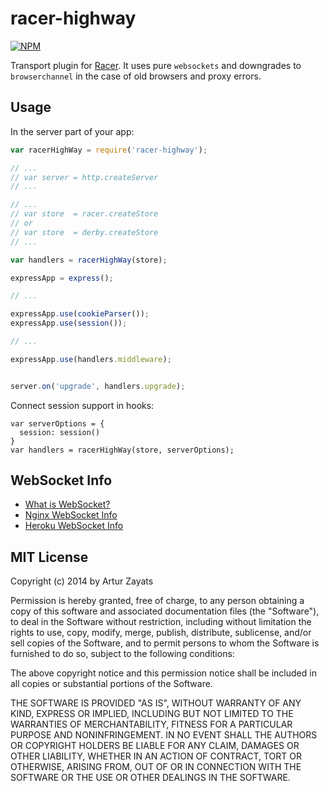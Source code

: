 # racer-highway
[![NPM](https://nodei.co/npm/racer-highway.png?downloads=true)](https://nodei.co/npm/racer-highway/)

Transport plugin for [Racer](https://github.com/codeparty/racer). It uses pure `websockets` and downgrades to `browserchannel` in 
the case of old browsers and proxy errors.

## Usage

In the server part of your app:

```js
var racerHighWay = require('racer-highway'); 

// ...
// var server = http.createServer
// ...

// ...
// var store  = racer.createStore 
// or
// var store  = derby.createStore
// ...

var handlers = racerHighWay(store);

expressApp = express();

// ...

expressApp.use(cookieParser());
expressApp.use(session());

// ...

expressApp.use(handlers.middleware);


server.on('upgrade', handlers.upgrade);
```

Connect session support in hooks:
```
var serverOptions = {
  session: session()
}
var handlers = racerHighWay(store, serverOptions);
```

## WebSocket Info

* [What is WebSocket?](https://www.websocket.org/)
* [Nginx WebSocket Info](http://nginx.org/en/docs/http/websocket.html)
* [Heroku WebSocket Info](https://devcenter.heroku.com/articles/websockets)

## MIT License
Copyright (c) 2014 by Artur Zayats

Permission is hereby granted, free of charge, to any person obtaining a copy
of this software and associated documentation files (the "Software"), to deal
in the Software without restriction, including without limitation the rights
to use, copy, modify, merge, publish, distribute, sublicense, and/or sell
copies of the Software, and to permit persons to whom the Software is
furnished to do so, subject to the following conditions:

The above copyright notice and this permission notice shall be included in
all copies or substantial portions of the Software.

THE SOFTWARE IS PROVIDED "AS IS", WITHOUT WARRANTY OF ANY KIND, EXPRESS OR
IMPLIED, INCLUDING BUT NOT LIMITED TO THE WARRANTIES OF MERCHANTABILITY,
FITNESS FOR A PARTICULAR PURPOSE AND NONINFRINGEMENT. IN NO EVENT SHALL THE
AUTHORS OR COPYRIGHT HOLDERS BE LIABLE FOR ANY CLAIM, DAMAGES OR OTHER
LIABILITY, WHETHER IN AN ACTION OF CONTRACT, TORT OR OTHERWISE, ARISING FROM,
OUT OF OR IN CONNECTION WITH THE SOFTWARE OR THE USE OR OTHER DEALINGS IN
THE SOFTWARE.
